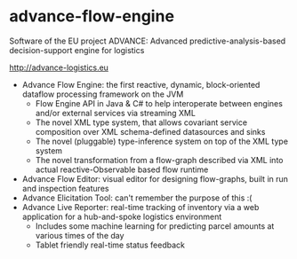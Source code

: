 # advance-flow-engine
Software of the EU project ADVANCE: Advanced predictive-analysis-based decision-support engine for logistics

http://advance-logistics.eu

  - Advance Flow Engine: the first reactive, dynamic, block-oriented dataflow processing framework on the JVM
    - Flow Engine API in Java & C# to help interoperate between engines and/or external services via streaming XML
    - The novel XML type system, that allows covariant service composition over XML schema-defined datasources and sinks
    - The novel (pluggable) type-inference system on top of the XML type system
    - The novel transformation from a flow-graph described via XML into actual reactive-Observable based flow runtime
  - Advance Flow Editor: visual editor for designing flow-graphs, built in run and inspection features
  - Advance Elicitation Tool: can't remember the purpose of this :(
  - Advance Live Reporter: real-time tracking of inventory via a web application for a hub-and-spoke logistics environment
    - Includes some machine learning for predicting parcel amounts at various times of the day
    - Tablet friendly real-time status feedback

